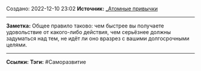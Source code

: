 Создано: 2022-12-10 23:02
**Источник:** [_Атомные привычки](_Атомные%20привычки.md)
***
**Заметка:**  Общее правило таково: чем быстрее вы получаете удовольствие от какого-либо действия, чем серьёзнее должны задуматься над тем, не идёт ли оно вразрез с вашими долгосрочными целями.
***
**Ссылки:** 
**Тэги:** #Саморазвитие 

